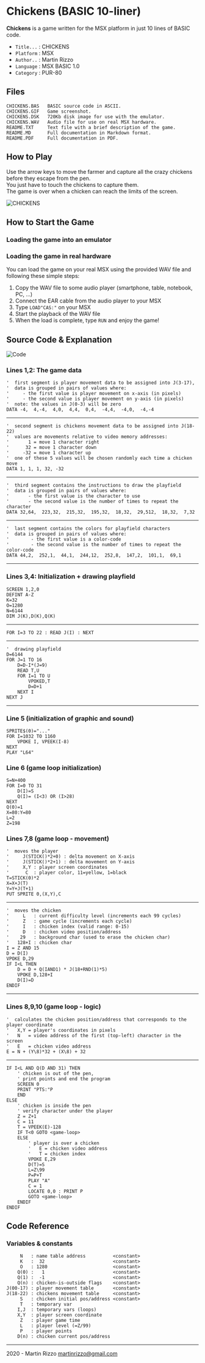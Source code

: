 Chickens (BASIC 10-liner)
=========================

**Chickens** is a game written for the MSX platform in just 10 lines of BASIC code.

* `Title...` : CHICKENS
* `Platform` : MSX
* `Author..` : Martin Rizzo
* `Language` : MSX BASIC 1.0
* `Category` : PUR-80

Files
-----

```
CHICKENS.BAS   BASIC source code in ASCII.
CHICKENS.GIF   Game screenshot.
CHICKENS.DSK   720Kb disk image for use with the emulator.
CHICKENS.WAV   Audio file for use on real MSX hardware.
README.TXT     Text file with a brief description of the game.
README.MD      Full documentation in Markdown format.
README.PDF     Full documentation in PDF.
```


How to Play
-----------

Use the arrow keys to move the farmer and capture all the
crazy chickens before they escape from the pen.   
You just have to touch the chickens to capture them.   
The game is over when a chicken can reach the limits of the screen.

![CHICKENS](CHICKENS.GIF "The Chickens Game")


How to Start the Game
---------------------

### Loading the game into an emulator


### Loading the game in real hardware

You can load the game on your real MSX using the provided WAV file and following these simple steps:

  1. Copy the WAV file to some audio player (smartphone, table, notebook, PC, ...)
  2. Connect the EAR cable from the audio player to your MSX
  3. Type `LOAD"CAS:"` on your MSX
  4. Start the playback of the WAV file
  5. When the load is complete, type `RUN` and enjoy the game!


Source Code & Explanation
-------------------------

![Code](_i/code.gif)

### Lines 1,2: The game data

```
'  first segment is player movement data to be assigned into J(3-17),
'  data is grouped in pairs of values where:
'     - the first value is player movement on x-axis (in pixels)
'     - the second value is player movement on y-axis (in pixels)
'  note: the values in J(0-3) will be zero
DATA -4,  4,-4,  4,0,  4,4,  0,4,  -4,4,  -4,0,  -4,-4
```
---
```
'  second segment is chickens movement data to be assigned into J(18-22)
'  values are movements relative to video memory addresses:
'       1 = move 1 character right
'      32 = move 1 character down
'     -32 = move 1 character up
'  one of these 5 values will be chosen randomly each time a chicken move
DATA 1, 1, 1, 32, -32
```
---
```  
'  third segment contains the instructions to draw the playfield
'  data is grouped in pairs of values where:
'       - the first value is the character to use
'       - the second value is the number of times to repeat the character
DATA 32,64,  223,32,  215,32,  195,32,  18,32,  29,512,  18,32,  7,32
```    
---
```
'  last segment contains the colors for playfield characters
'  data is grouped in pairs of values where:
'        - the first value is a color-code
'        - the second value is the number of times to repeat the color-code
DATA 44,2,  252,1,  44,1,  244,12,  252,8,  147,2,  101,1,  69,1
```
---    

### Lines 3,4: Initialization + drawing playfield

```
SCREEN 1,2,0
DEFINT A-Z
K=32
O=1280
N=6144
DIM J(K),D(K),Q(K)
```
---
```
FOR I=3 TO 22 : READ J(I) : NEXT
```
---
```    
'  drawing playfield
D=6144
FOR J=1 TO 16
    D=D-I*(J=9)
    READ T,U
    FOR I=1 TO U
        VPOKED,T
        D=D+1
    NEXT I
NEXT J
```
---

### Line 5 (initialization of graphic and sound)
```
SPRITE$(0)="..."
FOR I=1032 TO 1160
    VPOKE I, VPEEK(I-8)
NEXT
PLAY "L64"
```

### Line 6 (game loop initialization)
```
S=N+400
FOR I=0 TO 31
    D(I)=S
    Q(I)= (I<3) OR (I>28)
NEXT
Q(0)=1
X=80:Y=80
L=2
Z=198
```

### Lines 7,8 (game loop - movement)
```
'  moves the player
'     J(STICK()*2+0) : delta movement on X-axis
'     J(STICK()*2+1) : delta movement on Y-axis
'     X,Y : player screen coordinates
'      C  : player color, 11=yellow, 1=black
T=STICK(0)*2
X=X+J(T)
Y=Y+J(T+1)
PUT SPRITE 0,(X,Y),C
```
---
```
'  moves the chicken
'     L   : current difficulty level (increments each 99 cycles)
'     Z   : game cycle (increments each cycle)
'     I   : chicken index (valid range: 0-15)
'     D   : chicken video position/address
'    29   : background char (used to erase the chicken char)
'   128+I : chicken char
I = Z AND 15
D = D(I)
VPOKE D,29
IF I<L THEN
    D = D + Q(IAND1) * J(18+RND(1)*5)
    VPOKE D,128+I
    D(I)=D
ENDIF
```
---

### Lines 8,9,10 (game loop - logic)
```
'  calculates the chicken position/address that corresponds to the player coordinate
'   X,Y = player's coordinates in pixels
'   N   = video address of the first (top-left) character in the screen
'   E   = chicken video address
E = N + (Y\8)*32 + (X\8) + 32
```
---
```
IF I<L AND Q(D AND 31) THEN
    ' chicken is out of the pen,
    ' print points and end the program
    SCREEN 0
    PRINT "PTS:"P
    END
ELSE
    ' chicken is inside the pen
    ' verify character under the player
    Z = Z+1
    C = 11
    T = VPEEK(E)-128
    IF T<0 GOTO <game-loop>
    ELSE
        ' player is over a chicken
        '   E = chicken video address
        '   T = chicken index
        VPOKE E,29
        D(T)=S
        L=Z\99
        P=P+T
        PLAY "A"
        C = 1
        LOCATE 0,0 : PRINT P
        GOTO <game-loop>
    ENDIF
ENDIF
```

Code Reference
--------------

### Variables & constants

```
     N   : name table address          <constant>
     K   :  32                         <constant>
     O   : 1280                        <constant>
    Q(0) :   1                         <constant>
    Q(1) :  -1                         <constant>
    Q(n) : chicken-is-outside flags    <constant>
J(00-17) : player movement table       <constant>
J(18-22) : chickens movement table     <constant>
     S   : chicken initial pos/address <constant>
     T   : temporary var
    I,J  : temporary vars (loops)
    X,Y  : player screen coordinate
     Z   : player game time
     L   : player level (=Z/99)
     P   : player points
    D(n) : chicken current pos/address
```



---

2020 - Martin Rizzo <martinrizzo@gmail.com>

